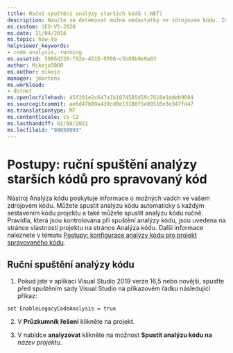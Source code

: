 ```yaml
---
title: Ruční spuštění analýzy starších kódů (.NET)
description: Naučte se detekovat možné nedostatky ve zdrojovém kódu. Informace o tom, jak spustit starší analýzu kódu ručně ve spravovaném kódu v aplikaci Visual Studio.
ms.custom: SEO-VS-2020
ms.date: 11/04/2016
ms.topic: how-to
helpviewer_keywords:
- code analysis, running
ms.assetid: 5086d228-f92e-4515-9708-c5b89b9e9a03
author: Mikejo5000
ms.author: mikejo
manager: jmartens
ms.workload:
- dotnet
ms.openlocfilehash: 45f201e2c647a1b1074585d59c7618e1ddeb9084
ms.sourcegitcommit: ae6d47b09a439cd0e13180f5e89510e3e347fd47
ms.translationtype: MT
ms.contentlocale: cs-CZ
ms.lasthandoff: 02/08/2021
ms.locfileid: "99859993"
---
```

# <a name="how-to-run-legacy-code-analysis-manually-for-managed-code"></a>Postupy: ruční spuštění analýzy starších kódů pro spravovaný kód

Nástroj Analýza kódu poskytuje informace o možných vadch ve vašem zdrojovém kódu. Můžete spustit analýzu kódu automaticky s každým sestavením kódu projektu a také můžete spustit analýzu kódu ručně. Pravidla, která jsou kontrolována při spuštění analýzy kódu, jsou uvedena na stránce vlastností projektu na stránce Analýza kódu. Další informace naleznete v tématu [Postupy: konfigurace analýzy kódu pro projekt spravovaného kódu](../code-quality/how-to-configure-code-analysis-for-a-managed-code-project.md).

## <a name="to-run-code-analysis-manually"></a>Ruční spuštění analýzy kódu

1. Pokud jste v aplikaci Visual Studio 2019 verze 16,5 nebo novější, spusťte před spuštěním sady Visual Studio na příkazovém řádku následující příkaz:

```
set EnableLegacyCodeAnalysis = true
```

2. V **Průzkumník řešení** klikněte na projekt.

3. V nabídce **analyzovat** klikněte na možnost **Spustit analýzu kódu na** *název projektu*.
